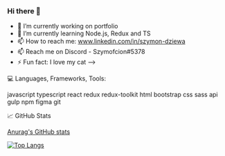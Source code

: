 ### Hi there 👋

- 🔭 I’m currently working on portfolio
- 🌱 I’m currently learning Node.js, Redux and TS
- 📫 How to reach me: www.linkedin.com/in/szymon-dziewa
- 📫 Reach me on Discord - Szymofcion#5378
- ⚡ Fun fact: I love my cat 
-->


💻 Languages, Frameworks, Tools:


javascript typescript react redux redux-toolkit html bootstrap css sass api gulp npm figma git


📈 GitHub Stats

[Anurag's GitHub stats](https://github-readme-stats.vercel.app/api?username=Szymofcion&show_icons=true&theme=dracula) 


[![Top Langs](https://github-readme-stats.vercel.app/api/top-langs/?username=Szymofcion&layout=compact&theme=dracula)](https://github.com/anuraghazra/github-readme-stats)

